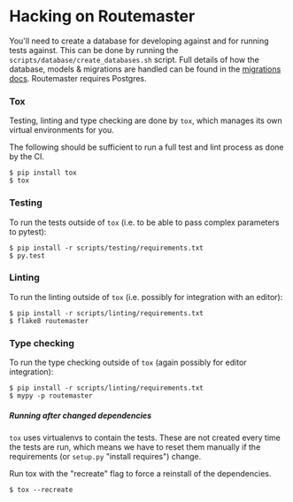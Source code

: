 # Hacking on Routemaster

You'll need to create a database for developing against and for running tests
against. This can be done by running the `scripts/database/create_databases.sh`
script. Full details of how the database, models & migrations are handled can
be found in the [migrations docs](docs/migrations.md). Routemaster requires
Postgres.


### Tox

Testing, linting and type checking are done by `tox`, which manages its own
virtual environments for you.

The following should be sufficient to run a full test and lint process as done
by the CI.

```shell
$ pip install tox
$ tox
```


### Testing

To run the tests outside of `tox` (i.e. to be able to pass complex parameters
to pytest):

```shell
$ pip install -r scripts/testing/requirements.txt
$ py.test
```


### Linting

To run the linting outside of `tox` (i.e. possibly for integration with an
editor):

```shell
$ pip install -r scripts/linting/requirements.txt
$ flake8 routemaster
```


### Type checking

To run the type checking outside of `tox` (again possibly for editor
integration):

```shell
$ pip install -r scripts/linting/requirements.txt
$ mypy -p routemaster
```


##### Running after changed dependencies

`tox` uses virtualenvs to contain the tests. These are not created every time
the tests are run, which means we have to reset them manually if the
requirements (or `setup.py` "install requires") change.

Run tox with the "recreate" flag to force a reinstall of the dependencies.

```shell
$ tox --recreate
```
